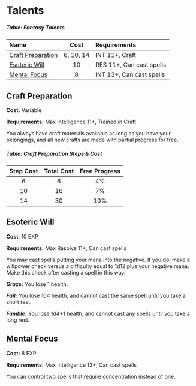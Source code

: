 # Talents

##### Table: Fantasy Talents
| Name | Cost | Requirements |
|:-|:-:|:-|
| [Craft Preparation](#craft-preparation) | 6, 10, 14 | INT 11+, Craft |
| [Esoteric Will](#esoteric-will) | 10 | RES 11+, Can cast spells |
| [Mental Focus](#mental-focus) | 8 | INT 13+, Can cast spells |

## Craft Preparation

**Cost:** Variable

**Requirements:** Max Intelligence 11+, Trained in Craft

You always have craft materials available as long as you have your belongings, and all new crafts are made with partial progress for free.

##### Table: Craft Preparation Steps & Cost
| Step Cost | Total Cost | Free Progress |
|:-:|:-:|:-:|
| 6 | 6 | 4% |
| 10 | 16 | 7% |
| 14 | 30 | 10% |

## Esoteric Will

**Cost**: 10 EXP

**Requirements:** Max Resolve 11+, Can cast spells

You may cast spells putting your mana into the negative. If you do, make a willpower check versus a difficulty equal to 1d12 plus your negative mana. Make this check after casting a spell in this way.

***Graze:*** You lose 1 health.

***Fail:*** You lose 1d4 health, and cannot cast the same spell until you take a short rest.

***Fumble:*** You lose 1d4+1 health, and cannot cast any spells until you take a long rest.

## Mental Focus

**Cost:** 8 EXP

**Requirements:** Max Intelligence 13+, Can cast spells

You can control two spells that require concentration instead of one.
